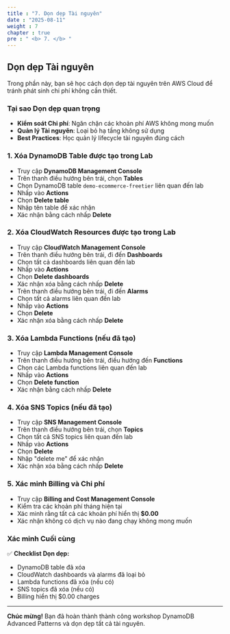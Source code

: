 ```yaml
---
title : "7. Dọn dẹp Tài nguyên"
date : "2025-08-11"
weight : 7
chapter : true
pre : " <b> 7. </b> "
---
```


## Dọn dẹp Tài nguyên

Trong phần này, bạn sẽ học cách dọn dẹp tài nguyên trên AWS Cloud để tránh phát sinh chi phí không cần thiết.

### Tại sao Dọn dẹp quan trọng

- **Kiểm soát Chi phí**: Ngăn chặn các khoản phí AWS không mong muốn
- **Quản lý Tài nguyên**: Loại bỏ hạ tầng không sử dụng
- **Best Practices**: Học quản lý lifecycle tài nguyên đúng cách

### 1. Xóa DynamoDB Table được tạo trong Lab

- Truy cập **DynamoDB Management Console**
- Trên thanh điều hướng bên trái, chọn **Tables**
- Chọn DynamoDB table `demo-ecommerce-freetier` liên quan đến lab
- Nhấp vào **Actions**
- Chọn **Delete table**
- Nhập tên table để xác nhận
- Xác nhận bằng cách nhấp **Delete**

### 2. Xóa CloudWatch Resources được tạo trong Lab

- Truy cập **CloudWatch Management Console**
- Trên thanh điều hướng bên trái, đi đến **Dashboards**
- Chọn tất cả dashboards liên quan đến lab
- Nhấp vào **Actions**
- Chọn **Delete dashboards**
- Xác nhận xóa bằng cách nhấp **Delete**
- Trên thanh điều hướng bên trái, đi đến **Alarms**
- Chọn tất cả alarms liên quan đến lab
- Nhấp vào **Actions**
- Chọn **Delete**
- Xác nhận xóa bằng cách nhấp **Delete**

### 3. Xóa Lambda Functions (nếu đã tạo)

- Truy cập **Lambda Management Console**
- Trên thanh điều hướng bên trái, điều hướng đến **Functions**
- Chọn các Lambda functions liên quan đến lab
- Nhấp vào **Actions**
- Chọn **Delete function**
- Xác nhận bằng cách nhấp **Delete**

### 4. Xóa SNS Topics (nếu đã tạo)

- Truy cập **SNS Management Console**
- Trên thanh điều hướng bên trái, chọn **Topics**
- Chọn tất cả SNS topics liên quan đến lab
- Nhấp vào **Actions**
- Chọn **Delete**
- Nhập "delete me" để xác nhận
- Xác nhận xóa bằng cách nhấp **Delete**

### 5. Xác minh Billing và Chi phí

- Truy cập **Billing and Cost Management Console**
- Kiểm tra các khoản phí tháng hiện tại
- Xác minh rằng tất cả các khoản phí hiển thị **$0.00**
- Xác nhận không có dịch vụ nào đang chạy không mong muốn

### Xác minh Cuối cùng

✅ **Checklist Dọn dẹp:**

- DynamoDB table đã xóa
- CloudWatch dashboards và alarms đã loại bỏ
- Lambda functions đã xóa (nếu có)
- SNS topics đã xóa (nếu có)
- Billing hiển thị $0.00 charges

---

**Chúc mừng!** Bạn đã hoàn thành thành công workshop DynamoDB Advanced Patterns và dọn dẹp tất cả tài nguyên.
